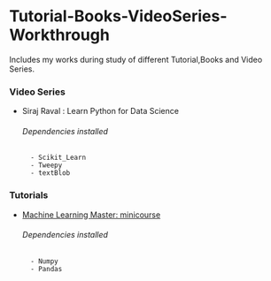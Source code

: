 # Tutorial-Books-VideoSeries-Workthrough
Includes my works during study of different Tutorial,Books and Video Series.

### Video Series
- Siraj Raval : Learn Python for Data Science
    ###### Dependencies installed
        - Scikit_Learn
        - Tweepy
        - textBlob

### Tutorials
- [Machine Learning Master: minicourse](https://machinelearningmastery.com/python-machine-learning-mini-course/)
    ###### Dependencies installed
        - Numpy
        - Pandas
